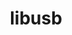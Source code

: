 ---
title: "libusb"
layout: cache
categories: [package, develop-2024-11-17]
meta: {"versions": ["1.0.22"], "compilers": ["apple-clang@=15.0.0"], "oss": ["ventura"], "platforms": ["darwin"], "targets": ["aarch64"], "stacks": ["developer-tools-darwin", "root"], "num_specs": 1, "num_specs_by_stack": {"developer-tools-darwin": 1, "root": 1}}
spec_details: [{"hash": "os6tn7ccjxdv5q37zpxdv34wmnanijpz", "compiler": "apple-clang@=15.0.0", "versions": ["1.0.22"], "os": "ventura", "platform": "darwin", "target": "aarch64", "variants": ["build_system=autotools"], "stacks": ["developer-tools-darwin", "root"], "size": "-", "tarball": "https://binaries.spack.io/develop-2024-11-17/build_cache/darwin-ventura-aarch64/apple-clang-15.0.0/libusb-1.0.22/darwin-ventura-aarch64-apple-clang-15.0.0-libusb-1.0.22-os6tn7ccjxdv5q37zpxdv34wmnanijpz.spack"}]
---